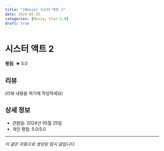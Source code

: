 ```yaml
---
title: "[Movie] 시스터 액트 2"
date: 2024-05-25
categories: [Movie, Star-5.0]
draft: true
---
```


# 시스터 액트 2

**평점:** ★ 5.0

## 리뷰

(리뷰 내용을 여기에 작성하세요)

## 상세 정보

- 관람일: 2024년 05월 25일
- 개인 평점: 5.0/5.0

---

*이 글은 자동으로 생성된 임시 글입니다.*
